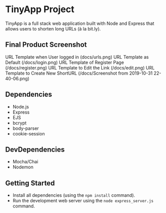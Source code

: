 # TinyApp Project

TinyApp is a full stack web application built with Node and Express that allows users to shorten long URLs (à la bit.ly).

## Final Product Screenshot
URL Template when User logged in
(docs/urls.png)
URL Template as Default
(/docs/login.png)
URL Template of Register Page
(/docs/register.png)
URL Template to Edit the Link
(/docs/edit.png)
URL Template to Create New ShortURL
(/docs/Screenshot from 2019-10-31 22-40-06.png)

## Dependencies

- Node.js
- Express
- EJS
- bcrypt
- body-parser
- cookie-session


## DevDependencies

- Mocha/Chai
- Nodemon

## Getting Started

- Install all dependencies (using the `npm install` command).
- Run the development web server using the `node express_server.js` command.
